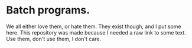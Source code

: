 # Batch programs.

We all either love them, or hate them. They exist though, and I put some here. This repository was made because I needed a raw link to some text. Use them, don't use them, I don't care.
